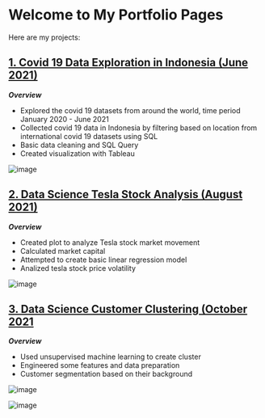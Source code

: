 # Welcome to My Portfolio Pages

Here are my projects:

## [1. Covid 19 Data Exploration in Indonesia (June 2021)](https://github.com/gilarndw/AnalystPortfolioProjects)
***Overview***
* Explored the covid 19 datasets from around the world, time period January 2020 - June 2021
* Collected covid 19 data in Indonesia by filtering based on location from international covid 19 datasets using SQL
* Basic data cleaning and SQL Query
* Created visualization with Tableau

![image](https://user-images.githubusercontent.com/60825743/137608294-43d24bb9-162a-4212-a1a9-bc6be2cf4a7e.png)


## [2. Data Science Tesla Stock Analysis (August 2021)](https://github.com/gilarndw/Data_Science_proj)
***Overview***
* Created plot to analyze Tesla stock market movement
* Calculated market capital
* Attempted to create basic linear regression model 
* Analized tesla stock price volatility

![image](https://user-images.githubusercontent.com/60825743/137608352-face888c-8a33-4292-8256-26921570ad24.png)


## [3. Data Science Customer Clustering (October 2021](https://github.com/gilarndw/ds_customer_classification)
***Overview***
* Used unsupervised machine learning to create cluster
* Engineered some features and data preparation
* Customer segmentation based on their background

![image](https://user-images.githubusercontent.com/60825743/137608307-256839f2-c940-40ec-a399-f518c88909b1.png)

![image](https://user-images.githubusercontent.com/60825743/137608310-adc03996-d712-49d3-aade-fe6c34cf6aca.png)



